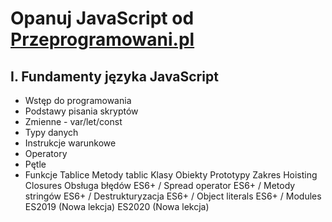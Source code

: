 # Opanuj JavaScript od [Przeprogramowani.pl](https://przeprogramowani.pl/kurs-javascript)

## I. Fundamenty języka JavaScript

- Wstęp do programowania
- Podstawy pisania skryptów
- Zmienne - var/let/const
- Typy danych
- Instrukcje warunkowe
- Operatory
- Pętle
- Funkcje
Tablice
Metody tablic
Klasy
Obiekty
Prototypy
Zakres
Hoisting
Closures
Obsługa błędów
ES6+ / Spread operator
ES6+ / Metody stringów
ES6+ / Destrukturyzacja
ES6+ / Object literals
ES6+ / Modules
ES2019 (Nowa lekcja)
ES2020 (Nowa lekcja)
